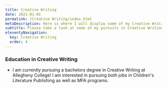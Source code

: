 ```yaml
---
title: Creative Writing
date: 2021-01-01
permalink: /Creative Writing/index.html
metaDescription: Here is where I will display some of my Creative Writing pursuits!
subtitle: Please take a look at some of my pursuits in Creative Writing!
eleventyNavigation: 
  key: Creative Writing
  order: 4
---
```


### Education in Creative Writing

- I am currently pursuing a bachelors degree in Creative Writing at Allegheny College! I am interested in pursuing both jobs in Children's Literature Publishing as well as MFA programs.
